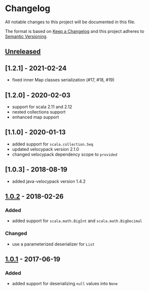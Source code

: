 # Changelog

All notable changes to this project will be documented in this file.

The format is based on [Keep a Changelog](http://keepachangelog.com/en/1.0.0/) and this project adheres to [Semantic Versioning](http://semver.org/spec/v2.0.0.html).

## [Unreleased]

## [1.2.1] - 2021-02-24

- fixed inner Map classes serialization (#17, #18, #19)

## [1.2.0] - 2020-02-03

- support for scala 2.11 and 2.12
- nested collections support
- enhanced map support

## [1.1.0] - 2020-01-13

- added support for `scala.collection.Seq`
- updated velocypack version 2.1.0
- changed velocypack dependency scope to `provided`

## [1.0.3] - 2018-08-19

- added java-velocypack version 1.4.2

## [1.0.2] - 2018-02-26

### Added

- added support for `scala.math.BigInt` and `scala.math.BigDecimal`

### Changed

- use a parameterized deserializer for `List`

## [1.0.1] - 2017-06-19

### Added

- added support for deserializing `null` values into `None`

[unreleased]: https://github.com/arangodb/spring-data/compare/1.0.2...HEAD
[1.0.2]: https://github.com/arangodb/spring-data/compare/1.0.1...1.0.2
[1.0.1]: https://github.com/arangodb/spring-data/compare/1.0.0...1.0.1
